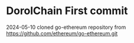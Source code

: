 # DorolChain First commit

2024-05-10 cloned go-ethereum repository from https://github.com/ethereum/go-ethereum.git
